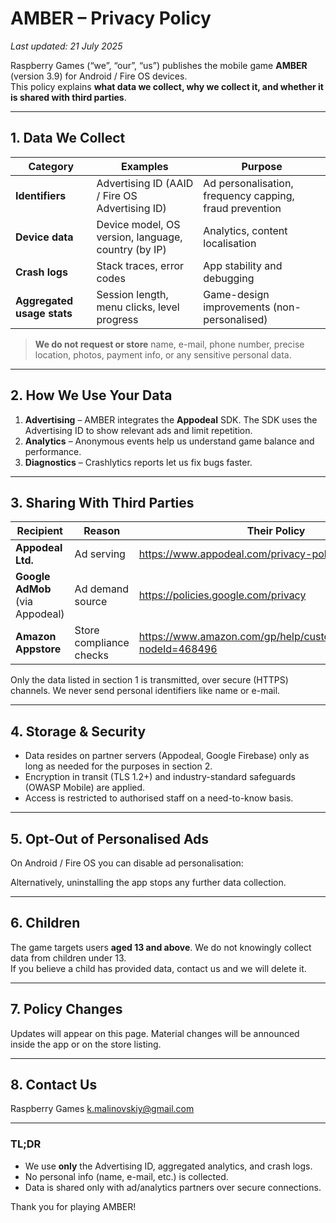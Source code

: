 # AMBER – Privacy Policy  
_Last updated: 21 July 2025_

Raspberry Games (“we”, “our”, “us”) publishes the mobile game **AMBER** (version 3.9) for Android / Fire OS devices.  
This policy explains **what data we collect, why we collect it, and whether it is shared with third parties**.

---

## 1. Data We Collect

| Category | Examples | Purpose |
|----------|----------|---------|
| **Identifiers** | Advertising ID (AAID / Fire OS Advertising ID) | Ad personalisation, frequency capping, fraud prevention |
| **Device data** | Device model, OS version, language, country (by IP) | Analytics, content localisation |
| **Crash logs** | Stack traces, error codes | App stability and debugging |
| **Aggregated usage stats** | Session length, menu clicks, level progress | Game-design improvements (non-personalised) |

> **We do not request or store** name, e-mail, phone number, precise location, photos, payment info, or any sensitive personal data.

---

## 2. How We Use Your Data

1. **Advertising** – AMBER integrates the **Appodeal** SDK. The SDK uses the Advertising ID to show relevant ads and limit repetition.  
2. **Analytics** – Anonymous events help us understand game balance and performance.  
3. **Diagnostics** – Crashlytics reports let us fix bugs faster.

---

## 3. Sharing With Third Parties

| Recipient | Reason | Their Policy |
|-----------|--------|--------------|
| **Appodeal Ltd.** | Ad serving | <https://www.appodeal.com/privacy-policy/> |
| **Google AdMob** (via Appodeal) | Ad demand source | <https://policies.google.com/privacy> |
| **Amazon Appstore** | Store compliance checks | <https://www.amazon.com/gp/help/customer/display.html?nodeId=468496> |

Only the data listed in section 1 is transmitted, over secure (HTTPS) channels. We never send personal identifiers like name or e-mail.

---

## 4. Storage & Security

* Data resides on partner servers (Appodeal, Google Firebase) only as long as needed for the purposes in section 2.  
* Encryption in transit (TLS 1.2+) and industry-standard safeguards (OWASP Mobile) are applied.  
* Access is restricted to authorised staff on a need-to-know basis.

---

## 5. Opt-Out of Personalised Ads

On Android / Fire OS you can disable ad personalisation:

Alternatively, uninstalling the app stops any further data collection.

---

## 6. Children

The game targets users **aged 13 and above**. We do not knowingly collect data from children under 13.  
If you believe a child has provided data, contact us and we will delete it.

---

## 7. Policy Changes

Updates will appear on this page. Material changes will be announced inside the app or on the store listing.

---

## 8. Contact Us
Raspberry Games
k.malinovskiy@gmail.com

---

### TL;DR

* We use **only** the Advertising ID, aggregated analytics, and crash logs.  
* No personal info (name, e-mail, etc.) is collected.  
* Data is shared only with ad/analytics partners over secure connections.

Thank you for playing AMBER!
